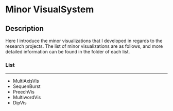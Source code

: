 # Minor VisualSystem

## Description
Here I introduce the minor visualizations that I developed in regards to the research projects. The list of minor visualizations are as follows, and more detailed information can be found in the folder of each list.

### List
-----------
<ul>
  <li>
    MultiAxisVis
  </li>
  <li>
    SequenBurst
  </li>
  <li>
    PreechVis
  </li>
  <li>
    MultiwordVis
  </li>
  <li>
    DipVis
  </li>
</ul>


